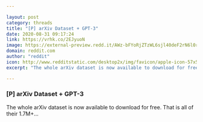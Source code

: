 ```yaml
---

layout: post
category: threads
title: "[P] arXiv Dataset + GPT-3"
date: 2020-08-31 09:17:24
link: https://vrhk.co/2EJyuoN
image: https://external-preview.redd.it/AWz-bFYoRjZTzWL6sjl40deF2rN6l0rQWX_aKy-DMVA.jpg?width=1200&height=628.272251309&auto=webp&crop=1200:628.272251309,smart&s=f119e287a70e6dfea383e20003f71cbd02488c30
domain: reddit.com
author: "reddit"
icon: http://www.redditstatic.com/desktop2x/img/favicon/apple-icon-57x57.png
excerpt: "The whole arXiv dataset is now available to download for free. That is all of their 1.7M+..."

---
```


### [P] arXiv Dataset + GPT-3

The whole arXiv dataset is now available to download for free. That is all of their 1.7M+...